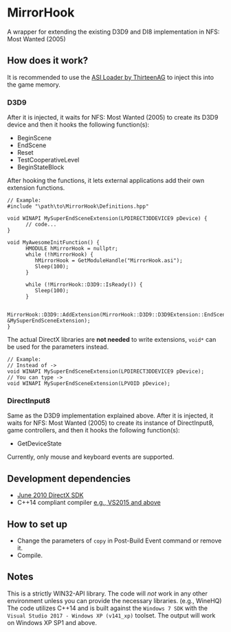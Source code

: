 # MirrorHook
A wrapper for extending the existing D3D9 and DI8 implementation in NFS: Most Wanted (2005)

## How does it work?
It is recommended to use the [ASI Loader by ThirteenAG](https://github.com/ThirteenAG/Ultimate-ASI-Loader) to inject this into the game memory.

### D3D9
After it is injected, it waits for NFS: Most Wanted (2005) to create its D3D9 device and then it hooks the following function(s):
- BeginScene
- EndScene
- Reset
- TestCooperativeLevel
- BeginStateBlock

After hooking the functions, it lets external applications add their own extension functions.
```
// Example:
#include "\path\to\MirrorHook\Definitions.hpp"

void WINAPI MySuperEndSceneExtension(LPDIRECT3DDEVICE9 pDevice) {
      // code...
}

void MyAwesomeInitFunction() {
      HMODULE hMirrorHook = nullptr;
      while (!hMirrorHook) {
         hMirrorHook = GetModuleHandle("MirrorHook.asi");
         Sleep(100);
      }
      
      while (!MirrorHook::D3D9::IsReady()) {
         Sleep(100);
      }
      
      MirrorHook::D3D9::AddExtension(MirrorHook::D3D9::D3D9Extension::EndScene, &MySuperEndSceneExtension);
}
```
The actual DirectX libraries are **not needed** to write extensions, `void*` can be used for the parameters instead.
```
// Example:
// Instead of ->
void WINAPI MySuperEndSceneExtension(LPDIRECT3DDEVICE9 pDevice);
// You can type ->
void WINAPI MySuperEndSceneExtension(LPVOID pDevice);
```
### DirectInput8
Same as the D3D9 implementation explained above. After it is injected, it waits for NFS: Most Wanted (2005) to create its instance of DirectInput8, game controllers, and then it hooks the following function(s):
- GetDeviceState

Currently, only mouse and keyboard events are supported. 

## Development dependencies
- [June 2010 DirectX SDK](https://www.microsoft.com/en-us/download/details.aspx?id=6812)
- C++14 compliant compiler [e.g., VS2015 and above](https://www.visualstudio.com)

## How to set up
- Change the parameters of `copy` in Post-Build Event command or remove it.
- Compile.

## Notes
This is a strictly WIN32-API library. The code will *not* work in any other environment unless you can provide the necessary libraries. (e.g., WineHQ)
The code utilizes C++14 and is built against the `Windows 7 SDK` with the `Visual Studio 2017 - Windows XP (v141_xp)` toolset. The output will work on Windows XP SP1 and above.
